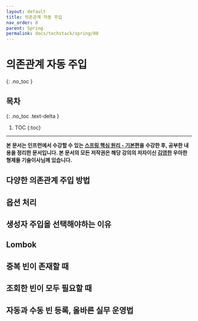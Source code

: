 ```yaml
---
layout: default
title: 의존관계 자동 주입
nav_order: 8
parent: Spring
permalink: docs/techstack/spring/08
---
```


# 의존관계 자동 주입
{: .no_toc }

## 목차
{: .no_toc .text-delta }

1. TOC
{:toc}

---

**본 문서는 인프런에서 수강할 수 있는 [스프링 핵심 원리 - 기본편](https://inflearn.com/course/스프링-핵심-원리-기본편)을 수강한 후, 공부한 내용을 정리한 문서입니다. 본 문서의 모든 저작권은 해당 강의의 저자이신 [김영한](https://inflearn.com/users/@yh) 우아한형제들 기술이사님께 있습니다.**

## 다양한 의존관계 주입 방법

## 옵션 처리

## 생성자 주입을 선택해야하는 이유

## Lombok

## 중복 빈이 존재할 때

## 조회한 빈이 모두 필요할 때

## 자동과 수동 빈 등록, 올바른 실무 운영법